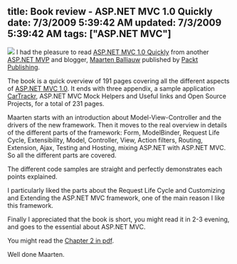 title: Book review - ASP.NET MVC 1.0 Quickly
date: 7/3/2009 5:39:42 AM
updated: 7/3/2009 5:39:42 AM
tags: ["ASP.NET MVC"]
---
[![](http://images.packtpub.com/images/100x123/184719754X.png)](http://www.packtpub.com/asp-net-model-view-controller-1-0-quickly/book) I had the pleasure to read [ASP.NET MVC 1.0 Quickly](http://www.packtpub.com/asp-net-model-view-controller-1-0-quickly/book) from another [ASP.NET MVP](https://mvp.support.microsoft.com/communities/mvp.aspx?product=1&competency=ASP/ASP.NET) and blogger, [Maarten Balliauw](http://blog.maartenballiauw.be/) published by [Packt Publishing](http://www.packtpub.com/). 

The book is a quick overview of 191 pages covering all the different aspects of [ASP.NET MVC 1.0](http://www.asp.net/mvc/). It ends with three appendix, a sample application [CarTrackr](http://www.codeplex.com/CarTrackr), ASP.NET MVC Mock Helpers and Useful links and Open Source Projects, for a total of 231 pages.

Maarten starts with an introduction about Model-View-Controller and the drivers of the new framework. Then it moves to the real overview in details of the different parts of the framework: Form, ModelBinder, Request Life Cycle, Extensibility, Model, Controller, View, Action filters, Routing, Extension, Ajax, Testing and Hosting, mixing ASP.NET with ASP.NET MVC. So all the different parts are covered.

The different code samples are straight and perfectly demonstrates each points explained.

I particularly liked the parts about the Request Life Cycle and Customizing and Extending the ASP.NET MVC framework, one of the main reason I like this framework.

Finally I appreciated that the book is short, you might read it in 2-3 evening, and goes to the essential about ASP.NET MVC.

You might read the [Chapter 2 in pdf](http://www.packtpub.com/files/asp-net-mvc-1-0-quickly-sample-chapter-2-your-first-asp-net-mvc-application.pdf).

Well done Maarten.
